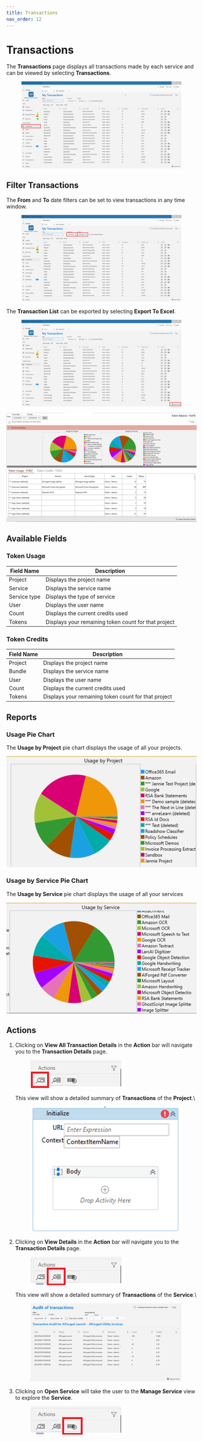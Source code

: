 ```yaml
---
title: Transactions
nav_order: 12
---
```


# Transactions

The **Transactions** page displays all transactions made by each service and can be viewed by selecting **Transactions**.

<figure><img src=".gitbook/assets/image (10) (3).png" alt=""><figcaption></figcaption></figure>

## Filter Transactions

The **From** and **To** date filters can be set to view transactions in any time window.

<figure><img src=".gitbook/assets/image (11) (1).png" alt=""><figcaption></figcaption></figure>

The **Transaction List** can be exported by selecting **Export To Excel**.

<figure><img src=".gitbook/assets/image (15) (1).png" alt=""><figcaption></figcaption></figure>

![Transactions](<.gitbook/assets/transactions (1) (1) (2) (1).png>)

## Available Fields

### Token Usage

| Field Name   | Description                                          |
| ------------ | ---------------------------------------------------- |
| Project      | Displays the project name                            |
| Service      | Displays the service name                            |
| Service type | Displays the type of service                         |
| User         | Displays the user name                               |
| Count        | Displays the current credits used                    |
| Tokens       | Displays your remaining token count for that project |

### Token Credits

| Field Name | Description                                          |
| ---------- | ---------------------------------------------------- |
| Project    | Displays the project name                            |
| Bundle     | Displays the service name                            |
| User       | Displays the user name                               |
| Count      | Displays the current credits used                    |
| Tokens     | Displays your remaining token count for that project |

## Reports

### Usage Pie Chart

The **Usage by Project** pie chart displays the usage of all your projects.

![transactions ussage](<.gitbook/assets/transaction-ussage (1) (1) (2) (1).png>)

### Usage by Service Pie Chart

The **Usage by Service** pie chart displays the usage of all your services

![transactions ussage by service](<.gitbook/assets/transactions-byservice (1) (1) (2) (1).png>)

## Actions

1.  Clicking on **View All Transaction Details** in the **Action** bar will navigate you to the **Transaction Details** page.

    <figure><img src=".gitbook/assets/image (3) (1).png" alt=""><figcaption></figcaption></figure>

    This view will show a detailed summary of **Transactions** of the **Project**.\\

    <figure><img src=".gitbook/assets/image (5).png" alt=""><figcaption></figcaption></figure>
2.  Clicking on **View Details** in the **Action** bar will navigate you to the **Transaction Details** page.

    <figure><img src=".gitbook/assets/image (2) (2).png" alt=""><figcaption></figcaption></figure>

    This view will show a detailed summary of **Transactions** of the **Service**.\\

    <figure><img src=".gitbook/assets/image (12).png" alt=""><figcaption></figcaption></figure>
3.  Clicking on **Open Service** will take the user to the **Manage Service** view to explore the **Service**.

    <figure><img src=".gitbook/assets/image (4).png" alt=""><figcaption><p><br></p></figcaption></figure>
